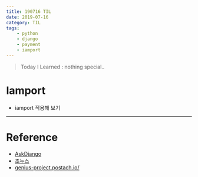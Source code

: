 ```yaml
---
title: 190716 TIL
date: 2019-07-16
category: TIL
tags:
    - python
    - django
    - payment
    - iamport
---
```


> Today I Learned : nothing special.. 

# Iamport

- iamport 적용해 보기

---
# Reference
- [AskDjango](https://www.askcompany.kr/vod/payment/1/)
- [조누스](https://chohyeonkeun.github.io/2019/06/17/190617-django-payment-function/)
- [genius-project.postach.io/](https://genius-project.postach.io/)